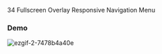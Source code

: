 34 Fullscreen Overlay Responsive Navigation Menu 

### Demo
![ezgif-2-7478b4a40e](https://github.com/gamalahmed3265/mini-Frontend-Projects/assets/75225936/34e8506a-c1a7-45ca-a7f2-2eb19f4d7c63)
